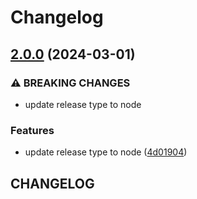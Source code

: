 # Changelog

## [2.0.0](https://github.com/Baba-Yaga-School-of-Magic-and-Wizardry/bookish-waffle/compare/v1.0.1...v2.0.0) (2024-03-01)


### ⚠ BREAKING CHANGES

* update release type to node

### Features

* update release type to node ([4d01904](https://github.com/Baba-Yaga-School-of-Magic-and-Wizardry/bookish-waffle/commit/4d0190495d9e398cedd07236c59abfd0c715f912))

## CHANGELOG
